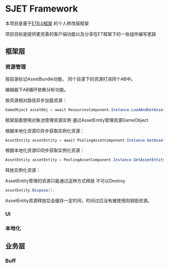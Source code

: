 # SJET Framework
本项目是基于[ET6.0框架](https://github.com/egametang/ET) 的个人修改版框架

项目目标是提供更完善的客户端功能以及分享在ET框架下的一些组件编写思路

## 框架层

### 资源管理



按目录标记AssetBundle功能， 同个目录下的资源打进同个AB中。

编辑器下AB循环依赖分析功能。

按资源相对路径异步加载资源：
```csharp
GameObject assetObj = await ResourcesComponent.Instance.LoadAndGetAssetByPathAsync<GameObject>("AssetPath");
```

框架层面使用对象池管理资源实例 通过AssetEntity管理资源GameObject 

根据本地化资源ID异步获取实例化资源：
```csharp
AssetEntity assetEntity = await PoolingAssetComponent.Instance.GetAssetEntityAsync(uiAssetPathIndex);
```
根据本地化资源ID同步获取实例化资源：
```csharp
AssetEntity assetEntity = PoolingAssetComponent.Instance.GetAssetEntity(uiAssetPathIndex);
```

释放实例化资源： 

AssetEntity管理的资源只能通过这种方式释放  不可以Destroy
```csharp
assetEntity.Dispose();
```

AssetEntity资源释放后会缓存一定时间，时间过后没有被使用则销毁资源。


### UI



### 本地化

## 业务层

### Buff







